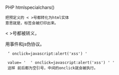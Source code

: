 PHP htmlspecialchars() 

```
把预定义的 < >号都转化为html实体
意思就是，标签会被打印出来。
```



< >号都被转义，

用事件和js伪协议。

```
 ‘ onclick=javascript:alert('xss') '
 
 value= '  ' onclick=javascript:alert('xss') ' '
 这样 前后都为空引号，中间的onclick就会被执行。
```

